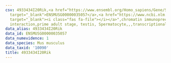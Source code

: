 ```yaml
---
csv: 4933434I20Rik,<a href="https://www.ensembl.org/Homo_sapiens/Gene/Summary?db=core;g=ENSMUSG00000035057"
  target="_blank">ENSMUSG00000035057</a>,<a href="https://www.ncbi.nlm.nih.gov/pubmed/25450459"
  target="_blank"><i class="fas fa-file"></i></a>",chromatin immunoprecipitation assay,direct
  interaction,prime adult stage, testis, Spermatocyte,,,transcriptional regulation,
data_alias: 4933434I20Rik
data_id: ENSMUSG00000035057
data_numevidence: 1
data_species: Mus musculus
data_taxid: '10090'
title: 4933434I20Rik
---
```

